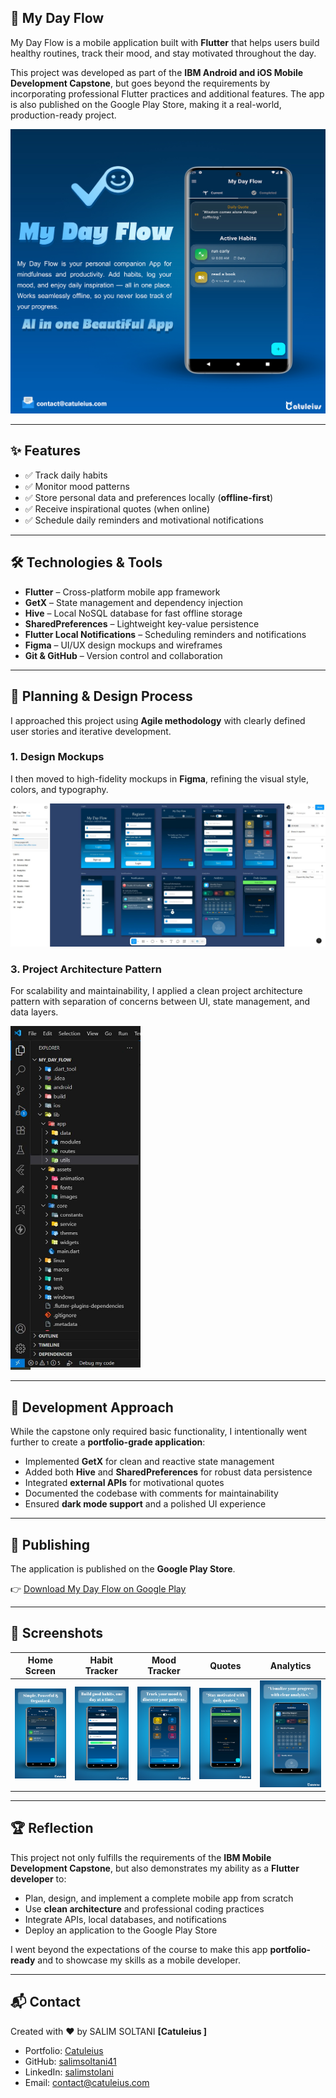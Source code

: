 ## 📱 My Day Flow

My Day Flow is a mobile application built with **Flutter** that helps users build healthy routines, track their mood, and stay motivated throughout the day.  

This project was developed as part of the **IBM Android and iOS Mobile Development Capstone**, but goes beyond the requirements by incorporating professional Flutter practices and additional features. The app is also published on the Google Play Store, making it a real-world, production-ready project.

<img src="screenshots/mydayflow.jpg" alt="Alt text" width="550" >

---

## ✨ Features

- ✅ Track daily habits  
- ✅ Monitor mood patterns  
- ✅ Store personal data and preferences locally (**offline-first**)  
- ✅ Receive inspirational quotes (when online)  
- ✅ Schedule daily reminders and motivational notifications  

---

## 🛠️ Technologies & Tools

- **Flutter** – Cross-platform mobile app framework  
- **GetX** – State management and dependency injection  
- **Hive** – Local NoSQL database for fast offline storage  
- **SharedPreferences** – Lightweight key-value persistence  
- **Flutter Local Notifications** – Scheduling reminders and notifications  
- **Figma** – UI/UX design mockups and wireframes  
- **Git & GitHub** – Version control and collaboration  

---

## 📐 Planning & Design Process

I approached this project using **Agile methodology** with clearly defined user stories and iterative development.

### 1. Design Mockups
I then moved to high-fidelity mockups in **Figma**, refining the visual style, colors, and typography.  

<img src="screenshots/figma-design.JPG" alt="Alt text"  >


### 3. Project Architecture Pattern
For scalability and maintainability, I applied a clean project architecture pattern with separation of concerns between UI, state management, and data layers.  

<img src="screenshots/pattern_My_day_flow.JPG" alt="Alt text" height= "550" >


---

## 🚀 Development Approach

While the capstone only required basic functionality, I intentionally went further to create a **portfolio-grade application**:

- Implemented **GetX** for clean and reactive state management  
- Added both **Hive** and **SharedPreferences** for robust data persistence  
- Integrated **external APIs** for motivational quotes  
- Documented the codebase with comments for maintainability  
- Ensured **dark mode support** and a polished UI experience  

---

## 📲 Publishing

The application is published on the **Google Play Store**.  

👉 [Download My Day Flow on Google Play](https://play.google.com/store/apps/details?id=com.catuleius.mydayflow) 

---

## 📸 Screenshots

| Home Screen | Habit Tracker | Mood Tracker | Quotes |Analytics|
|-------------|---------------|--------------|--------|--------|
| <img src="screenshots/home.jpg" alt="Alt text" width= "600" > | <img src="screenshots/habits.jpg" alt="Alt text" width= "600" > | <img src="screenshots/mood.jpg" alt="Alt text" width= "600" > | <img src="screenshots/quotes.jpg" alt="Alt text" width= "600" > | <img src="screenshots/analytics.jpg" alt="Alt text" width= "600" > 

---

## 🏆 Reflection

This project not only fulfills the requirements of the **IBM Mobile Development Capstone**, but also demonstrates my ability as a **Flutter developer** to:  

- Plan, design, and implement a complete mobile app from scratch  
- Use **clean architecture** and professional coding practices  
- Integrate APIs, local databases, and notifications  
- Deploy an application to the Google Play Store  

I went beyond the expectations of the course to make this app **portfolio-ready** and to showcase my skills as a mobile developer.  

---

## 📬 Contact

Created with ❤️ by SALIM SOLTANI **[Catuleius ]**  
- Portfolio: [Catuleius](https://catuleius.com/)  
- GitHub: [salimsoltani41](https://github.com/salimsoltani41)  
- LinkedIn: [salimstolani](linkedin.com/in/soltanisalim)  
- Email: contact@catuleius.com  
